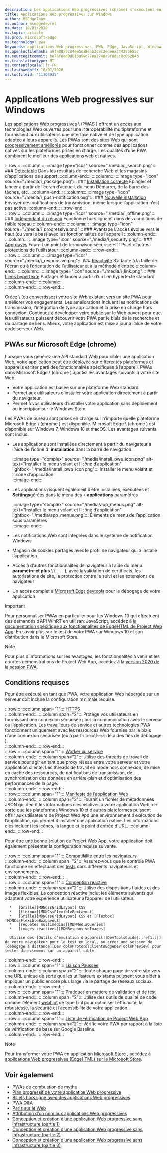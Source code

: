 ```yaml
---
description: Les applications Web progressives (chrome) s’exécutent en mode natif sur Windows 10.  Voici ce que vous devez savoir en tant que développeur Web.
title: Applications Web progressives sur Windows
author: MSEdgeTeam
ms.author: msedgedevrel
ms.date: 10/01/2020
ms.topic: article
ms.prod: microsoft-edge
ms.technology: pwa
keywords: applications Web progressives, PWA, Edge, JavaScript, Windows, UWP, Microsoft Store
ms.openlocfilehash: a9fa08a9c84ee5da8eab3c9c3edeea34439b6557
ms.sourcegitcommit: be76feed0d616a96c77ea2748a9f0d6c0c06284b
ms.translationtype: MT
ms.contentlocale: fr-FR
ms.lasthandoff: 10/07/2020
ms.locfileid: "11103935"
---
```

# Applications Web progressives sur Windows  

Les [applications Web progressives][MDNApps] \ (PWAS \) offrent un accès aux technologies Web ouvertes pour une interopérabilité multiplateforme et fournissent aux utilisateurs une interface native et de type application adaptée à leurs appareils.  Les PWAs sont des sites Web qui sont [progressivement améliorés][AListApartUnderstandingProgressiveEnhancement] pour fonctionner comme des applications natives sur les plateformes prises en charge.  Les qualités d’une PWA combinent le meilleur des applications web et natives.  

:::row:::
    :::column:::
        :::image type="icon" source="./media/i_search.png":::
        ### [Détectable][MDNPwaAdvantagesDiscoverable]
        Dans les résultats de recherche Web et les magasins d’applications de support
    :::column-end:::
    :::column:::
        :::image type="icon" source="./media/i_package.png":::
        ### [Installation correcte][MDNPwaAdvantagesInstallable]
        Épingler et lancer à partir de l’écran d’accueil, du menu Démarrer, de la barre des tâches, etc.
    :::column-end:::
    :::column:::
        :::image type="icon" source="./media/i_push-notification.png":::
        ### [Nouvelle installation][MDNPwaAdvantagesReEngageable]
        Envoyer des notifications de transmission, même lorsque l’application n’est pas active
    :::column-end:::
:::row-end:::  
:::row:::
    :::column:::
        :::image type="icon" source="./media/i_offline.png":::
        ### [Indépendant du réseau][MDNPwaAdvantagesNetworkIndependent]
        Fonctionne hors ligne et dans des conditions de faible réseau
    :::column-end:::
    :::column:::
        :::image type="icon" source="./media/i_progressive.png":::
        ### [Avantage][MDNPwaAdvantagesProgressive]
        L’accès évolue vers le haut (ou vers le bas) avec les fonctionnalités de l’appareil
    :::column-end:::
    :::column:::
        :::image type="icon" source="./media/i_security.png":::
        ### [Approuvés][MDNPwaAdvantagesSafe]
        Fournit un point de terminaison sécurisé HTTPs et d’autres protections de l’utilisateur
    :::column-end:::
:::row-end:::  
:::row:::
    :::column:::
        :::image type="icon" source="./media/i_responsive.png":::
        ### [Réactivité][MDNPwaAdvantagesResponsive]
        S’adapte à la taille de l’écran ou à l’orientation de l’utilisateur et à la méthode d’entrée
    :::column-end:::
    :::column:::
        :::image type="icon" source="./media/i_link.png":::
        ### [Liens hypertexte][MDNPwaAdvantagesLinkable]
        Partager et lancer à partir d’un lien hypertexte standard
    :::column-end:::
    :::column:::
        &nbsp;  
    :::column-end:::
:::row-end:::  


Créez \ (ou convertissez) votre site Web existant vers un site PWA pour améliorer vos engagements.  Les améliorations incluent les notifications de transmission, l’intégration de type application et la prise en charge hors connexion.  Continuez à développer votre public sur le Web ouvert pour que les utilisateurs puissent découvrir votre PWA par le biais de la recherche et du partage de liens.  Mieux, votre application est mise à jour à l’aide de votre code serveur Web.  

## PWAs sur Microsoft Edge (chrome)  

Lorsque vous générez une API standard Web pour cibler une application Web, votre application peut être déployée sur différentes plateformes et appareils et tirer parti des fonctionnalités spécifiques à l’appareil.  PWAs dans Microsoft Edge \ (chrome \) ajoutez les avantages suivants à votre site Web.  

*   Votre application est basée sur une plateforme Web standard.  
*   Permet aux utilisateurs d’installer votre application directement à partir du navigateur.  
*   Permet à vos utilisateurs d’installer votre application sans déploiement ou inscription sur le Windows Store.  
    
Les PWAs de bureau sont prises en charge sur n’importe quelle plateforme Microsoft Edge \ (chrome \) est disponible. Microsoft Edge \ (chrome \) est disponible sur Windows 7, Windows 10 et macOS.  Les avantages suivants sont inclus.  

*   Les applications sont installées directement à partir du navigateur à l’aide de l’icône d' **installation** dans la barre de navigation.  
    
    :::image type="complex" source="./media/install_pwa_icon.png" alt-text="Installer le menu volant et l’icône d’application" lightbox="./media/install_pwa_icon.png":::
       Installer le menu volant et l’icône d’application  
    :::image-end:::  
    
*   Les applications risquent également d’être installées, exécutées et **Settings**gérées dans le menu des  >  **applications** paramètres  
    
    :::image type="complex" source="./media/app_menus.png" alt-text="Installer le menu volant et l’icône d’application" lightbox="./media/app_menus.png":::
       Éléments de menu de l’application sous paramètres  
    :::image-end:::  
    
*   Les notifications Web sont intégrées dans le système de notification Windows  
*   Magasin de cookies partagés avec le profil de navigateur qui a installé l’application  
*   Accès à d’autres fonctionnalités de navigateur à l’aide du menu **paramètre et plus** \ ( `...` \), avec la validation de certificats, les autorisations de site, la protection contre le suivi et les extensions de navigateur  
*   Un accès complet à [Microsoft Edge devtools][DevtoolsProgressiveWebApps] pour le débogage de votre application  
    
> [!IMPORTANT]
> Pour personnaliser PWAs en particulier pour les Windows 10 qui effectuent des demandes d’API WinRT en utilisant JavaScript, accédez à [la documentation spécifique aux fonctionnalités de EdgeHTML de Project Web App][PwaEdgehtmlIndex].  En savoir plus sur le test de votre PWA sur Windows 10 et son distribution dans le Microsoft Store.  

> [!NOTE]
> Pour plus d’informations sur les avantages, les fonctionnalités à venir et les courtes démonstrations de Project Web App, accédez à la [version 2020 de la session PWA][BuildVideo]. 

## Conditions requises  

Pour être exécuté en tant que PWA, votre application Web hébergée sur un serveur doit inclure la configuration minimale requise.  

:::row:::
   :::column span="1":::
      [HTTPS][WikiHttps]  
   :::column-end:::
   :::column span="2":::
      Protège vos utilisateurs en fournissant une connexion sécurisée pour la communication avec le serveur ou l’application.  Les travailleurs de service et autres technologies PWA fonctionnent uniquement avec les ressources Web fournies par le biais d’une connexion sécurisée (ou à partir `localhost` de à des fins de débogage \).  
   :::column-end:::
:::row-end:::  
:::row:::
   :::column span="1":::
      [Worker du service][MDNServiceWorkerApi]  
   :::column-end:::
   :::column span="2":::
      Utilise des threads de travail de service pour agir en tant que proxy réseau entre votre serveur et votre application cliente.  Les threads de travail en mode hors connexion, de mise en cache des ressources, de notifications de transmission, de synchronisation des données en arrière-plan et d’optimisation des performances de la page.    
   :::column-end:::
:::row-end:::  
:::row:::
   :::column span="1":::
      [Manifeste de l’application Web][MDNWebAppManifest]  
   :::column-end:::
   :::column span="2":::
      Fournit un fichier de métadonnées JSON qui décrit les informations clés relatives à votre application Web, de sorte que les plateformes Windows 10 et d’autres plateformes puissent offrir aux utilisateurs de Project Web App une environnement d’exécution de l’application, qui permet d’installer une application native.  Les informations clés incluent les icônes, la langue et le point d’entrée d’URL. 
   :::column-end:::
:::row-end:::  

Pour être une bonne solution de Project Web App, votre application doit également présenter la configuration requise suivante.  

:::row:::
   :::column span="1":::
      [Compatibilité entre les navigateurs][MDNCrossBrowserTesting]  
   :::column-end:::
   :::column span="2":::
      Assurez-vous que le contrôle PWA fonctionne en effectuant des [tests][MicrosoftDeveloperEdgeToolsRemote] dans différents navigateurs et environnements.  
   :::column-end:::
:::row-end:::  
:::row:::
   :::column span="1":::
      [Conception réactive][WikiResponsiveWebDesign]  
   :::column-end:::
   :::column span="2":::
      Utilise des dispositions fluides et des images flexibles.  La conception réactive inclut les éléments suivants qui adaptent votre expérience utilisateur à l’appareil de l’utilisateur.  
      
      *   [Grille][MDNCssGridLayout] CSS  
      *   [flexbox][MDNCssFlexibleBoxLayout]  
      *   [Grille][MDNCssGridLayout] CSS et [Flexbox][MDNCssFlexibleBoxLayout]  
      *   [requêtes multimédias][MDNMediaQueries]  
      *   [images réactives][MDNResponsiveImages]  
      
      Utilise des [Outils d’émulation d’appareil][DevToolsGuide|::ref1::|] de votre navigateur pour le test en local, ou créez une session de [débogage à distance][DevToolsProtocolClientsEdgeDevToolsPreview] pour tester directement sur un appareil cible.
   :::column-end:::
:::row-end:::  
:::row:::
   :::column span="1":::
      [Liaison Poussée][WikiDeepLinking]  
   :::column-end:::
   :::column span="2":::
      Route chaque page de votre site vers une URL unique de sorte que les utilisateurs existants puissent vous aider à impliquer un public encore plus large via le partage de réseaux sociaux.  
   :::column-end:::
:::row-end:::  
:::row:::
   :::column span="1":::
      [Pratiques en matière de validation et de test][Webhint]  
   :::column-end:::
   :::column span="2":::
      Utilise des outils de qualité de code comme l’élément [webhint][Webhint] de type Lint pour optimiser l’efficacité, la robustesse, la sécurité et l’accessibilité de votre application.  
   :::column-end:::
:::row-end:::  
:::row:::
   :::column span="1":::
      [Liste de vérification de Project Web App][WebDevGoodPwaChecklist]  
   :::column-end:::
   :::column span="2":::
      Vérifie votre PWA par rapport à la liste de vérification de base sur Google Baseline.  
   :::column-end:::
:::row-end:::  

> [!NOTE]
> Pour transformer votre PWA en application [Microsoft Store][MicrosoftDeveloperStore] , accédez à [applications Web progressives (EdgeHTML) sur le Microsoft Store][PwaEdgehtmlMicrosoftStore].  
  
## Voir également  

*   [PWAs de combustion de mythe][Davrous20191018MythBustingPwasNewEdgeEdition]  
*   [Plan progressif de votre application Web progressive][CloudfourThinksProgressiveRoadmapYourWebApp]  
*   [Billets hors ligne avec des applications Web progressives][MediumWebEdgeOfflinePostsProgressiveWebApps]  
*   [PWA Q&A][AaronGustafsonNotebookPwaQa]  
*   [Paris sur le Web][JoretegBlogBettingWeb]  
*   [Attribution d’un nom aux applications Web progressives][Fberriman20170626NamingProgressiveWebApps]  
*   [Conception et création d’une application Web progressive sans infrastructure (partie 1)][Smashingmagazine201907ProgressiveWebApplicationFrameworkPart1]  
*   [Conception et création d’une application Web progressive sans infrastructure (partie 2)][Smashingmagazine201907ProgressiveWebApplicationFrameworkPart2]  
*   [Conception et création d’une application Web progressive sans infrastructure (partie 3)][Smashingmagazine201907ProgressiveWebApplicationFrameworkPart3]  
    
<!-- links -->  

[DevToolsProtocolClientsEdgeDevToolsPreview]: ../devtools-protocol/0.1/clients.md#microsoft-edge-devtools-preview "Aperçu DevTools Microsoft Edge - Clients de protocole DevTools "  
[DevToolsGuideEmulation]: ../devtools-guide/emulation.md "Émulation"  
[DevtoolsProgressiveWebApps]: ../devtools-guide-chromium/progressive-web-apps.md "Déboguer des applications Web progressives"  
[DevGuideWhatsNewEdgeHtml17]: ../dev-guide/whats-new/edgehtml-17.md "Nouveautés de EdgeHTML 17"  
[DevGuideWhatsNewEdgeHtml14]: ../dev-guide/whats-new/edgehtml-14.md "Nouveautés de EdgeHTML 14"  
[PwaEdgehtmlIndex]: ../progressive-web-apps-edgehtml/index.md "Applications Web progressives (EdgeHTML) sur Windows"  
[PwaEdgehtmlMicrosoftStore]: ../progressive-web-apps-edgehtml/microsoft-store.md "Applications Web progressives dans la boutique Microsoft"
<!--PwaEdgehtmlMicrosoftStoreCriteriaAutomaticSubmission]: ../progressive-web-apps-edgehtml/microsoft-store.md#criteria-for-automatic-submission "Criteria for automatic submission - Progressive Web Apps in the Microsoft Store"  -->  

[WindowsUWPControlsPatternTilesNotificationsWns]: /windows/uwp/controls-and-patterns/tiles-and-notifications-windows-push-notification-services--wns--overview.md "Vue d’ensemble des services de notifications Windows (WNS \)"  
[WindowsUWPDesignDevicesDesigningTv]: /windows/uwp/design/devices/designing-for-tv.md "Conception pour Xbox et télévision"  
[WindowsUWPDesignDevicesIndex]: /windows/uwp/design/devices/index.md "Considérations relatives à l’interface utilisateur pour les appareils UWP"  
[WindowsUWPGetStartedGuide]: /windows/uwp/get-started/universal-application-platform-guide.md "Qu’est-ce qu’une application de plateforme Windows universelle (UWP)?"  
[WindowsUWPLaunchResumeBackgroundTasks]: /windows/uwp/launch-resume/support-your-app-with-background-tasks.md "Prendre en charge votre application avec des tâches en arrière-plan"  
[WindowsUWPPublishIndex]: /windows/uwp/publish/index.md "Publier des applications et des jeux Windows"  
[WindowsUWPPublishDeveloperAccount]: /windows/uwp/publish/opening-a-developer-account.md "Ouverture d’un compte de développeur"  

[WindowsBlogsWelcomingPWAsEdgeWindows]: https://blogs.windows.com/msedgedev/2018/02/06/welcoming-progressive-web-apps-edge-windows-10/#56z7mJwKsykfbR4I.97 "Accueillir des applications Web progressives sur Microsoft Edge et Windows 10-blogs Windows"  
[MicrosoftDeveloperEdgePlatformStatusBackgroundSync]: https://developer.microsoft.com/microsoft-edge/platform/status/backgroundsyncapi "API de synchronisation en arrière-plan-état de la plateforme Microsoft Edge"  
[MicrosoftDeveloperEdgePlatformStatusWebApplicationManifest]: https://developer.microsoft.com/microsoft-edge/platform/status/webapplicationmanifest "Manifeste de l’application Web-État de la plateforme Microsoft Edge"  
[MicrosoftDeveloperEdgeToolsRemote]: https://developer.microsoft.com/microsoft-edge/tools/remote "Tests instantanés"  
[MicrosoftDeveloperWindowsMixedReality]: https://developer.microsoft.com/windows/mixed-reality "Réalité mixte pour les développeurs"  
[MicrosoftDeveloperWindowsSurfaceHub]: https://developer.microsoft.com/windows/surfacehub "Microsoft surface Hub"  
[MicrosoftDeveloperStore]: https://developer.microsoft.com/store "Microsoft Developer Store"  
[MicrosoftEdge]: https://www.microsoft.com/edge "Télécharger le nouveau navigateur Microsoft Edge"  
[MicrosoftSupportWindowsFocusAssist]: https://support.microsoft.com/help/4026996/windows-10-turn-focus-assist-on-or-off "Activation ou désactivation de l’assistance au focus dans Windows 10"  
[MicrosoftSupportWindowsNotificationSettings]: https://support.microsoft.com/help/4028678/windows-10-change-notification-settings "Modifier les paramètres de notification dans Windows 10"  

[AaronGustafsonNotebookPwaQa]: https://www.aaron-gustafson.com/notebook/pwa-qa "PWA Q&A"  

[AListApartUnderstandingProgressiveEnhancement]: https://alistapart.com/article/understandingprogressiveenhancement "Présentation de l’amélioration progressive-liste séparée"  

[MDNApps]: https://developer.mozilla.org/Apps/Progressive "applications | MDN"  
[MDNCache]: https://developer.mozilla.org/docs/Web/API/Cache "Cache | MDN"  
[MDNCrossBrowserTesting]: https://developer.mozilla.org/docs/Learn/Tools_and_testing/Cross_browser_testing "Test de navigateur croisé | MDN"  
[MDNCssFlexibleBoxLayout]: https://developer.mozilla.org/docs/Web/CSS/CSS_Flexible_Box_Layout "Disposition de cadre flexible CSS | MDN"  
[MDNCssGridLayout]: https://developer.mozilla.org/docs/Web/CSS/CSS_Grid_Layout "Disposition Grille CSS | MDN"  
[MDNFetchApi]: https://developer.mozilla.org/docs/Web/API/Fetch_API "API Fetch | MDN"  
[MDNMediaQueries]: https://developer.mozilla.org/docs/Web/CSS/Media_Queries "Requêtes multimédias | MDN"  
[MDNNotificationsApi]: https://developer.mozilla.org/docs/Web/API/Notifications_API "API notifications | MDN"  
[MDNPushApi]: https://developer.mozilla.org/docs/Web/API/Push_API "API de type pousser | MDN"  
[MDNPwaAdvantagesDiscoverable]: https://developer.mozilla.org/docs/Web/Apps/Progressive/Advantages#Discoverable "Avantages de la découverte-application Web progressive"  
[MDNPwaAdvantagesInstallable]: https://developer.mozilla.org/docs/Web/Apps/Progressive/Advantages#Installable "Avantages de l’installation de l’application Web progressive"  
[MDNPwaAdvantagesLinkable]: https://developer.mozilla.org/Apps/Progressive/Advantages#Linkable "Avantages liés aux applications Web multidirectionnelle"  
[MDNPwaAdvantagesNetworkIndependent]: https://developer.mozilla.org/docs/Web/Apps/Progressive/Advantages#Network_independent "Avantages de l’application Web progressive en réseau"  
[MDNPwaAdvantagesProgressive]: https://developer.mozilla.org/docs/Web/Apps/Progressive/Advantages#Progressive "Avantages de l’application Web progressive progressive"  
[MDNPwaAdvantagesReEngageable]: https://developer.mozilla.org/docs/Web/Apps/Progressive/Advantages#Re-engageable "Avantages de l’utilisation de l’application Web progressive"  
[MDNPwaAdvantagesResponsive]: https://developer.mozilla.org/Apps/Progressive/Advantages#Responsive "Avantages de l’application Web progressivement réactif"  
[MDNPwaAdvantagesSafe]: https://developer.mozilla.org/docs/Web/Apps/Progressive/Advantages#Safe "Avantages de l’application Web progressive en sécurité"  
[MDNResponsiveImages]: https://developer.mozilla.org/docs/Learn/HTML/Multimedia_and_embedding/Responsive_images "Images réactives | MDN"  
[MDNServiceWorkerApi]: https://developer.mozilla.org/docs/Web/API/Service_Worker_API "API du travailleur de service | MDN"  
[MDNSyncManager]: https://developer.mozilla.org/docs/Web/API/SyncManager "SyncManager | MDN"  
[MDNWebAppManifest]: https://developer.mozilla.org/docs/Web/Manifest "Manifeste de l’application Web | MDN"  

[BuildVideo]: https://www.youtube.com/watch?v=y4p_QHZtMKM "Vidéo sur Project Web App"  

[CloudfourThinksProgressiveRoadmapYourWebApp]: https://cloudfour.com/thinks/a-progressive-roadmap-for-your-progressive-web-app "Plan progressif de votre application Web progressive"  

[Davrous20191018MythBustingPwasNewEdgeEdition]: https://www.davrous.com/2019/10/18/myth-busting-pwas-the-new-edge-edition "PWAs: la nouvelle version de Microsoft Edge"  

[Fberriman20170626NamingProgressiveWebApps]: https://fberriman.com/2017/06/26/naming-progressive-web-apps "Attribution d’un nom aux applications Web progressives"  

[JoretegBlogBettingWeb]: https://joreteg.com/blog/betting-on-the-web "Paris sur le Web"  

[MediumWebEdgeOfflinePostsProgressiveWebApps]: https://medium.com/web-on-the-edge/offline-posts-with-progressive-web-apps-fc2dc4ad895 "Billets hors ligne avec des applications Web progressives"  

[PWABuilder]: https://www.pwabuilder.com "PWABuilder"  

[Smashingmagazine201907ProgressiveWebApplicationFrameworkPart1]: https://www.smashingmagazine.com/2019/07/progressive-web-application-pwa-framework-part-1 "Conception et création d’une application Web progressive sans infrastructure (partie 1)"  

[Smashingmagazine201907ProgressiveWebApplicationFrameworkPart2]: https://www.smashingmagazine.com/2019/07/progressive-web-application-pwa-framework-part-2 "Conception et création d’une application Web progressive sans infrastructure (partie 2)"  

[Smashingmagazine201907ProgressiveWebApplicationFrameworkPart3]: https://www.smashingmagazine.com/2019/07/progressive-web-application-pwa-framework-part-3 "Conception et création d’une application Web progressive sans infrastructure (partie 3)"  

[WebDevGoodPwaChecklist]: https://web.dev/pwa-checklist "Qu’est-ce qu’une application Web progressive? | Web. dev"  

[Webhint]: https://webhint.io "Astuce"  

[WikiDeepLinking]: https://en.wikipedia.org/wiki/Deep_linking "Liaison Poussée-Wikipédia"  
[WikiHttps]: https://en.wikipedia.org/wiki/HTTPS "HTTPs-Wikipédia"  
[WikiResponsiveWebDesign]: https://en.wikipedia.org/wiki/Responsive_web_design "Conception de site Web réactif-Wikipédia"  

